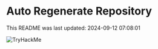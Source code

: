 # Auto Regenerate Repository

This README was last updated: 2024-09-12 07:08:01

 ![TryHackMe](https://tryhackme.com/badge/533634)